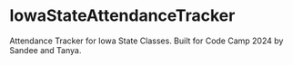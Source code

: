 # IowaStateAttendanceTracker
Attendance Tracker for Iowa State Classes. Built for Code Camp 2024 by Sandee and Tanya. 
